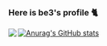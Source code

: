 ### Here is be3's profile 🐈
[![Anurag's GitHub stats](https://github-readme-stats.vercel.app/api?username=Be3751&theme=dark&show_icons=true)](https://github.com/anuraghazra/github-readme-stats)
<a href="https://github.com/anuraghazra/github-readme-stats">
  <img align="left" src="https://github-readme-stats.vercel.app/api/top-langs/?username=Be3751&layout=compact&theme=noctis_minimus" />
</a>
